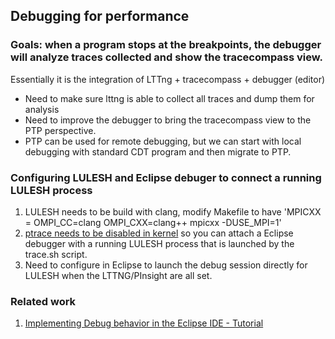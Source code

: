 ## Debugging for performance

### Goals: when a program stops at the breakpoints, the debugger will analyze traces collected and show the tracecompass view. 
Essentially it is the integration of LTTng + tracecompass + debugger (editor)
* Need to make sure lttng is able to collect all traces and dump them for analysis
* Need to improve the debugger to bring the tracecompass view to the PTP perspective. 
* PTP can be used for remote debugging, but we can start with local debugging with standard CDT program and then migrate to PTP. 


### Configuring LULESH and Eclipse debuger to connect a running LULESH process
1. LULESH needs to be build with clang, modify Makefile to have 'MPICXX = OMPI_CC=clang OMPI_CXX=clang++ mpicxx -DUSE_MPI=1'
2. [ptrace needs to be disabled in kernel](https://stackoverflow.com/questions/19215177/how-to-solve-ptrace-operation-not-permitted-when-trying-to-attach-gdb-to-a-pro) so you can attach a Eclipse debugger with a running LULESH process that is launched by the trace.sh script. 
3. Need to configure in Eclipse to launch the debug session directly for LULESH when the LTTNG/PInsight are all set. 

### Related work
1. [Implementing Debug behavior in the Eclipse IDE - Tutorial](https://www.vogella.com/tutorials/EclipseDebugFramework/article.html)
